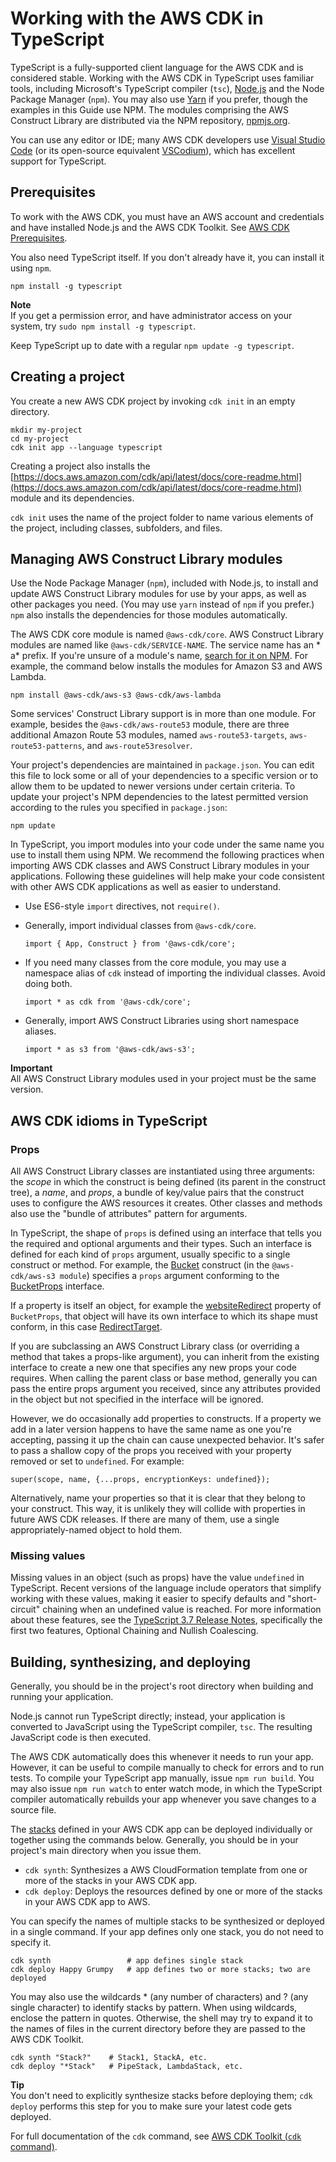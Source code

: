 # Working with the AWS CDK in TypeScript<a name="work-with-cdk-typescript"></a>

TypeScript is a fully\-supported client language for the AWS CDK and is considered stable\. Working with the AWS CDK in TypeScript uses familiar tools, including Microsoft's TypeScript compiler \(`tsc`\), [Node\.js](https://nodejs.org/) and the Node Package Manager \(`npm`\)\. You may also use [Yarn](https://yarnpkg.com/) if you prefer, though the examples in this Guide use NPM\. The modules comprising the AWS Construct Library are distributed via the NPM repository, [npmjs\.org](https://www.npmjs.com/)\.

You can use any editor or IDE; many AWS CDK developers use [Visual Studio Code](https://code.visualstudio.com/) \(or its open\-source equivalent [VSCodium](https://vscodium.com/)\), which has excellent support for TypeScript\.

## Prerequisites<a name="typescript-prerequisites"></a>

To work with the AWS CDK, you must have an AWS account and credentials and have installed Node\.js and the AWS CDK Toolkit\. See [AWS CDK Prerequisites](work-with.md#work-with-prerequisites)\.

You also need TypeScript itself\. If you don't already have it, you can install it using `npm`\.

```
npm install -g typescript
```

**Note**  
If you get a permission error, and have administrator access on your system, try `sudo npm install -g typescript`\.

Keep TypeScript up to date with a regular `npm update -g typescript`\.

## Creating a project<a name="typescript-newproject"></a>

You create a new AWS CDK project by invoking `cdk init` in an empty directory\.

```
mkdir my-project
cd my-project
cdk init app --language typescript
```

Creating a project also installs the [https://docs.aws.amazon.com/cdk/api/latest/docs/core-readme.html](https://docs.aws.amazon.com/cdk/api/latest/docs/core-readme.html) module and its dependencies\.

`cdk init` uses the name of the project folder to name various elements of the project, including classes, subfolders, and files\. 

## Managing AWS Construct Library modules<a name="typescript-managemodules"></a>

Use the Node Package Manager \(`npm`\), included with Node\.js, to install and update AWS Construct Library modules for use by your apps, as well as other packages you need\. \(You may use `yarn` instead of `npm` if you prefer\.\) `npm` also installs the dependencies for those modules automatically\.

The AWS CDK core module is named `@aws-cdk/core`\. AWS Construct Library modules are named like `@aws-cdk/SERVICE-NAME`\. The service name has an * a* prefix\. If you're unsure of a module's name, [search for it on NPM](https://www.npmjs.com/search?q=%40aws-cdk)\. For example, the command below installs the modules for Amazon S3 and AWS Lambda\.

```
npm install @aws-cdk/aws-s3 @aws-cdk/aws-lambda
```

Some services' Construct Library support is in more than one module\. For example, besides the `@aws-cdk/aws-route53` module, there are three additional Amazon Route 53 modules, named `aws-route53-targets`, `aws-route53-patterns`, and `aws-route53resolver`\.

Your project's dependencies are maintained in `package.json`\. You can edit this file to lock some or all of your dependencies to a specific version or to allow them to be updated to newer versions under certain criteria\. To update your project's NPM dependencies to the latest permitted version according to the rules you specified in `package.json`:

```
npm update
```

In TypeScript, you import modules into your code under the same name you use to install them using NPM\. We recommend the following practices when importing AWS CDK classes and AWS Construct Library modules in your applications\. Following these guidelines will help make your code consistent with other AWS CDK applications as well as easier to understand\.
+ Use ES6\-style `import` directives, not `require()`\.
+ Generally, import individual classes from `@aws-cdk/core`\.

  ```
  import { App, Construct } from '@aws-cdk/core';
  ```
+ If you need many classes from the core module, you may use a namespace alias of `cdk` instead of importing the individual classes\. Avoid doing both\.

  ```
  import * as cdk from '@aws-cdk/core';
  ```
+ Generally, import AWS Construct Libraries using short namespace aliases\.

  ```
  import * as s3 from '@aws-cdk/aws-s3';
  ```

**Important**  
All AWS Construct Library modules used in your project must be the same version\.

## AWS CDK idioms in TypeScript<a name="typescript-cdk-idioms"></a>

### Props<a name="typescript-props"></a>

All AWS Construct Library classes are instantiated using three arguments: the *scope* in which the construct is being defined \(its parent in the construct tree\), a *name*, and *props*, a bundle of key/value pairs that the construct uses to configure the AWS resources it creates\. Other classes and methods also use the "bundle of attributes" pattern for arguments\.

In TypeScript, the shape of `props` is defined using an interface that tells you the required and optional arguments and their types\. Such an interface is defined for each kind of `props` argument, usually specific to a single construct or method\. For example, the [Bucket](https://docs.aws.amazon.com/cdk/api/latest/docs/@aws-cdk_aws-s3.Bucket.html) construct \(in the `@aws-cdk/aws-s3 module`\) specifies a `props` argument conforming to the [BucketProps](https://docs.aws.amazon.com/cdk/api/latest/docs/@aws-cdk_aws-s3.BucketProps.html) interface\. 

If a property is itself an object, for example the [websiteRedirect](https://docs.aws.amazon.com/cdk/api/latest/docs/@aws-cdk_aws-s3.BucketProps.html#websiteredirect) property of `BucketProps`, that object will have its own interface to which its shape must conform, in this case [RedirectTarget](https://docs.aws.amazon.com/cdk/api/latest/docs/@aws-cdk_aws-s3.RedirectTarget.html)\.

If you are subclassing an AWS Construct Library class \(or overriding a method that takes a props\-like argument\), you can inherit from the existing interface to create a new one that specifies any new props your code requires\. When calling the parent class or base method, generally you can pass the entire props argument you received, since any attributes provided in the object but not specified in the interface will be ignored\.

However, we do occasionally add properties to constructs\. If a property we add in a later version happens to have the same name as one you're accepting, passing it up the chain can cause unexpected behavior\. It's safer to pass a shallow copy of the props you received with your property removed or set to `undefined`\. For example:

```
super(scope, name, {...props, encryptionKeys: undefined});
```

Alternatively, name your properties so that it is clear that they belong to your construct\. This way, it is unlikely they will collide with properties in future AWS CDK releases\. If there are many of them, use a single appropriately\-named object to hold them\.

### Missing values<a name="typescript-missing-values"></a>

Missing values in an object \(such as props\) have the value `undefined` in TypeScript\. Recent versions of the language include operators that simplify working with these values, making it easier to specify defaults and "short\-circuit" chaining when an undefined value is reached\. For more information about these features, see the [TypeScript 3\.7 Release Notes](https://www.typescriptlang.org/docs/handbook/release-notes/typescript-3-7.html), specifically the first two features, Optional Chaining and Nullish Coalescing\.

## Building, synthesizing, and deploying<a name="typescript-running"></a>

Generally, you should be in the project's root directory when building and running your application\.

Node\.js cannot run TypeScript directly; instead, your application is converted to JavaScript using the TypeScript compiler, `tsc`\. The resulting JavaScript code is then executed\.

The AWS CDK automatically does this whenever it needs to run your app\. However, it can be useful to compile manually to check for errors and to run tests\. To compile your TypeScript app manually, issue `npm run build`\. You may also issue `npm run watch` to enter watch mode, in which the TypeScript compiler automatically rebuilds your app whenever you save changes to a source file\.

The [stacks](stacks.md) defined in your AWS CDK app can be deployed individually or together using the commands below\. Generally, you should be in your project's main directory when you issue them\.
+ `cdk synth`: Synthesizes a AWS CloudFormation template from one or more of the stacks in your AWS CDK app\.
+ `cdk deploy`: Deploys the resources defined by one or more of the stacks in your AWS CDK app to AWS\.

You can specify the names of multiple stacks to be synthesized or deployed in a single command\. If your app defines only one stack, you do not need to specify it\. 

```
cdk synth                 # app defines single stack
cdk deploy Happy Grumpy   # app defines two or more stacks; two are deployed
```

You may also use the wildcards \* \(any number of characters\) and ? \(any single character\) to identify stacks by pattern\. When using wildcards, enclose the pattern in quotes\. Otherwise, the shell may try to expand it to the names of files in the current directory before they are passed to the AWS CDK Toolkit\.

```
cdk synth "Stack?"    # Stack1, StackA, etc.
cdk deploy "*Stack"   # PipeStack, LambdaStack, etc.
```

**Tip**  
You don't need to explicitly synthesize stacks before deploying them; `cdk deploy` performs this step for you to make sure your latest code gets deployed\.

For full documentation of the `cdk` command, see [AWS CDK Toolkit \(`cdk` command\)](cli.md)\.